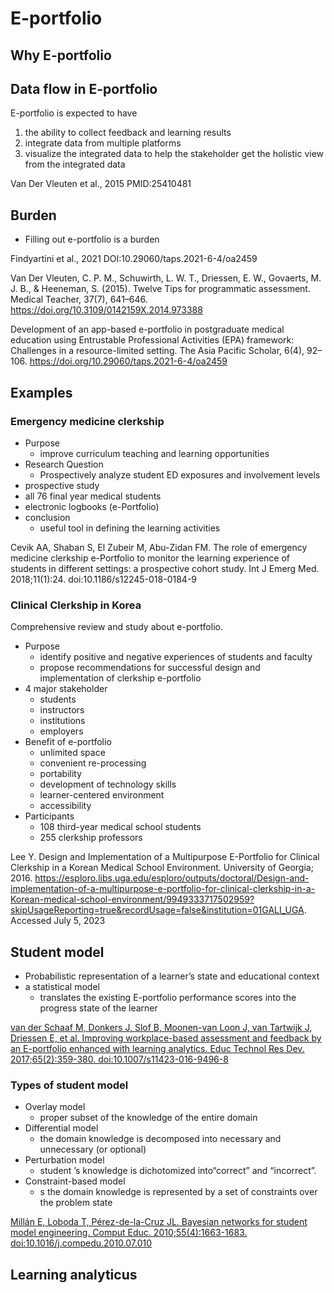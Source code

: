 # E-portfolio

## Why E-portfolio

## Data flow in E-portfolio

E-portfolio is expected to have 

1. the ability to collect feedback and learning results
2. integrate data from multiple platforms
3. visualize the integrated data to help the stakeholder get the holistic view from the integrated data

Van Der Vleuten et al., 2015 PMID:25410481

## Burden

- Filling out e-portfolio is a burden

Findyartini et al., 2021 DOI:10.29060/taps.2021-6-4/oa2459


Van Der Vleuten, C. P. M., Schuwirth, L. W. T., Driessen, E. W., Govaerts, M. J. B., & Heeneman, S. (2015). Twelve Tips for programmatic assessment. Medical Teacher, 37(7), 641–646. https://doi.org/10.3109/0142159X.2014.973388

Development of an app-based e-portfolio in postgraduate medical education using Entrustable Professional Activities (EPA) framework: Challenges in a resource-limited setting. The Asia Pacific Scholar, 6(4), 92–106. https://doi.org/10.29060/taps.2021-6-4/oa2459

## Examples

### Emergency medicine clerkship

- Purpose
  - improve curriculum teaching and learning opportunities
- Research Question
  - Prospectively analyze student
ED exposures and involvement levels
- prospective study
- all 76 final year medical students
- electronic logbooks (e-Portfolio)
- conclusion
  - useful tool in defining the learning activities


Cevik AA, Shaban S, El Zubeir M, Abu-Zidan FM. The role of emergency medicine clerkship e-Portfolio to monitor the learning experience of students in different settings: a prospective cohort study. Int J Emerg Med. 2018;11(1):24. doi:10.1186/s12245-018-0184-9

### Clinical Clerkship in Korea

Comprehensive review and study about e-portfolio.

- Purpose
  - identify positive and negative experiences of students and faculty
  - propose recommendations for successful design and implementation of clerkship e-portfolio
- 4 major stakeholder
  - students
  - instructors
  - institutions
  - employers
- Benefit of e-portfolio
  - unlimited space
  - convenient re-processing
  - portability
  - development of technology skills
  - learner-centered environment
  - accessibility
- Participants
  - 108 third-year medical school students
  - 255 clerkship professors



Lee Y. Design and Implementation of a Multipurpose E-Portfolio for Clinical Clerkship in a Korean Medical School Environment. University of Georgia; 2016. https://esploro.libs.uga.edu/esploro/outputs/doctoral/Design-and-implementation-of-a-multipurpose-e-portfolio-for-clinical-clerkship-in-a-Korean-medical-school-environment/9949333717502959?skipUsageReporting=true&recordUsage=false&institution=01GALI_UGA. Accessed July 5, 2023

## Student model

- Probabilistic representation of a learner’s state and educational context
- a statistical model
  - translates the existing E-portfolio performance scores into the progress state of the learner

[van der Schaaf M, Donkers J, Slof B, Moonen-van Loon J, van Tartwijk J, Driessen E, et al. Improving workplace-based assessment and feedback by an E-portfolio enhanced with learning analytics. Educ Technol Res Dev. 2017;65(2):359-380. doi:10.1007/s11423-016-9496-8](https://drive.google.com/file/d/1MO8eoPtQA3NPsp7b_rXRUpFQLQxZ0yxf/view?usp=sharing)

### Types of student model

- Overlay model
  - proper subset of the knowledge of the entire domain
- Differential model
  - the domain knowledge is decomposed into necessary and unnecessary (or optional)
- Perturbation model
  - student ’s knowledge is dichotomized into“correct” and “incorrect”.
- Constraint-based model
  - s the domain knowledge is represented by a set of constraints over the problem state

[Millán E, Loboda T, Pérez-de-la-Cruz JL. Bayesian networks for student model engineering. Comput Educ. 2010;55(4):1663-1683. doi:10.1016/j.compedu.2010.07.010](https://drive.google.com/file/d/1F-THwsWw4X2bI33mrgnTsXHlSjcc_4RD/view?usp=sharing)

## Learning analyticus

